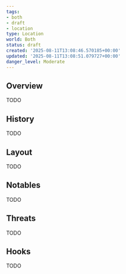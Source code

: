 ```yaml
---
tags:
- both
- draft
- location
type: Location
world: Both
status: draft
created: '2025-08-11T13:08:46.570185+00:00'
updated: '2025-08-11T13:08:51.079727+00:00'
danger_level: Moderate
---
```



## Overview

TODO
## History

TODO
## Layout

TODO
## Notables

TODO
## Threats

TODO
## Hooks

TODO
